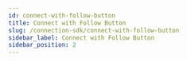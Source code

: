 ```yaml
---
id: connect-with-follow-button
title: Connect with Follow Button
slug: /connection-sdk/connect-with-follow-button
sidebar_label: Connect with Follow Button
sidebar_position: 2
---
```

